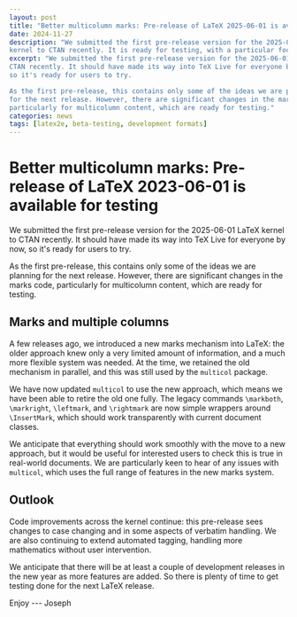 ```yaml
---
layout: post
title: "Better multicolumn marks: Pre-release of LaTeX 2025-06-01 is available for testing"
date: 2024-11-27
description: "We submitted the first pre-release version for the 2025-06-01 LaTeX
kernel to CTAN recently. It is ready for testing, with a particular focus on multicolumn marks."
excerpt: "We submitted the first pre-release version for the 2025-06-01 LaTeX kernel to
CTAN recently. It should have made its way into TeX Live for everyone by now,
so it's ready for users to try.

As the first pre-release, this contains only some of the ideas we are planning
for the next release. However, there are significant changes in the marks code,
particularly for multicolumn content, which are ready for testing."
categories: news
tags: [latex2e, beta-testing, development formats]
---
```


# Better multicolumn marks: Pre-release of LaTeX 2023-06-01 is available for testing

We submitted the first pre-release version for the 2025-06-01 LaTeX kernel to
CTAN recently. It should have made its way into TeX Live for everyone by now,
so it's ready for users to try.

As the first pre-release, this contains only some of the ideas we are planning
for the next release. However, there are significant changes in the marks code,
particularly for multicolumn content, which are ready for testing.

## Marks and multiple columns

A few releases ago, we introduced a new marks mechanism into LaTeX: the older
approach knew only a very limited amount of information, and a much more
flexible system was needed. At the time, we retained the old mechanism in
parallel, and this was still used by the `multicol` package.

We have now updated `multicol` to use the new approach, which means we have
been able to retire the old one fully. The legacy commands `\markboth`,
`\markright`, `\leftmark`, and `\rightmark` are now simple wrappers around
`\InsertMark`, which should work transparently with current document classes.

We anticipate that everything should work smoothly with the move to a new
approach, but it would be useful for interested users to check this is true in
real-world documents. We are particularly keen to hear of any issues with
`multicol`, which uses the full range of features in the new marks system. 

## Outlook

Code improvements across the kernel continue: this pre-release sees changes to
case changing and in some aspects of verbatim handling. We are also continuing
to extend automated tagging, handling more mathematics without user
intervention.

We anticipate that there will be at least a couple of development releases in
the new year as more features are added. So there is plenty of time to get
testing done for the next LaTeX release.

Enjoy --- Joseph


